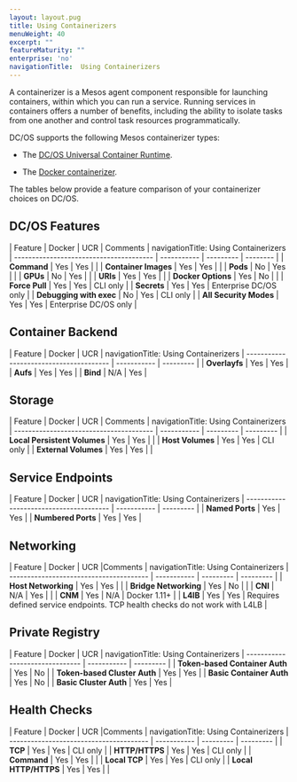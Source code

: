 ```yaml
---
layout: layout.pug
title: Using Containerizers
menuWeight: 40
excerpt: ""
featureMaturity: ""
enterprise: 'no'
navigationTitle:  Using Containerizers
---
```


<!-- This source repo for this topic is https://github.com/dcos/dcos-docs -->


A containerizer is a Mesos agent component responsible for launching containers, within which you can run a service. Running services in containers offers a number of benefits, including the ability to isolate tasks from one another and control task resources programmatically.

DC/OS supports the following Mesos containerizer types:

- The [DC/OS Universal Container Runtime](/1.10/deploying-services/containerizers/ucr/).

- The [Docker containerizer](/1.10/deploying-services/containerizers/docker-containerizer/).

The tables below provide a feature comparison of your containerizer choices on DC/OS.

## DC/OS Features

| Feature																	| Docker			| UCR 			| Comments |
navigationTitle:  Using Containerizers
| --------------------------------------- | ----------- | --------- | -------- |
| **Command**                             | Yes         | Yes       |          |
| **Container Images** 										| Yes					| Yes				|					 |
| **Pods**																| No					| Yes				|					 |
| **GPUs**																| No					| Yes				|					 |
| **URIs**																| Yes					| Yes				|					 |
| **Docker Options**											| Yes					| No				|					 |
| **Force Pull**													| Yes					| Yes				|	CLI only |
| **Secrets**															| Yes					| Yes				| Enterprise DC/OS only |
| **Debugging with exec**         				| No					| Yes				|	CLI only |
| **All Security Modes**									| Yes					| Yes				| Enterprise DC/OS only |

## Container Backend

|	Feature																	|	Docker			|	UCR			  |
navigationTitle:  Using Containerizers
| --------------------------------------- | ----------- | --------- |
| **Overlayfs**                           | Yes         | Yes       |
| **Aufs**                                | Yes         | Yes       |
| **Bind**                                | N/A         | Yes       |

## Storage

|	Feature																	|	Docker			|	UCR				| Comments  |
navigationTitle:  Using Containerizers
| --------------------------------------- | ----------- | --------- | --------- |
| **Local Persistent Volumes**						| Yes					| Yes				|						|
| **Host Volumes**												| Yes					| Yes				| CLI only  |
| **External Volumes**                    | Yes         | Yes       |           |

## Service Endpoints

|	Feature																	|	Docker			|	UCR				|
navigationTitle:  Using Containerizers
| --------------------------------------- | ----------- | --------- |
| **Named Ports**													| Yes					| Yes				|
| **Numbered Ports**											| Yes					| Yes				|

## Networking

|	Feature																	|	Docker			|	UCR				|Comments   |
navigationTitle:  Using Containerizers
| --------------------------------------- | ----------- | --------- | --------- |
| **Host Networking**       							| Yes					| Yes				|						|
| **Bridge Networking**       						| Yes					| No				|						|
| **CNI**         												| N/A					| Yes				|						|
| **CNM**                    							| Yes					| N/A				| Docker 1.11+ |
| **L4lB**        												| Yes					| Yes				|	Requires defined service endpoints. TCP health checks do not work with L4LB |

## Private Registry

|	Feature													|	Docker			|	UCR				|
navigationTitle:  Using Containerizers
| ------------------------------- | ----------- | --------- |
| **Token-based Container Auth**	| Yes					| No				|
| **Token-based Cluster Auth**		| Yes					| Yes				|
| **Basic Container Auth**        | Yes         | No        |
| **Basic Cluster Auth**          | Yes         | Yes       |

## Health Checks

|	Feature																	|	Docker			|	UCR				|Comments   |
navigationTitle:  Using Containerizers
| --------------------------------------- | ----------- | --------- | --------- |
| **TCP**													        | Yes					| Yes				|	CLI only	|
| **HTTP/HTTPS**                          | Yes         | Yes       | CLI only  |
| **Command**                             | Yes         | Yes       |           |
| **Local TCP**                           | Yes         | Yes       | CLI only  |
| **Local HTTP/HTTPS**                    | Yes         | Yes       |           |
